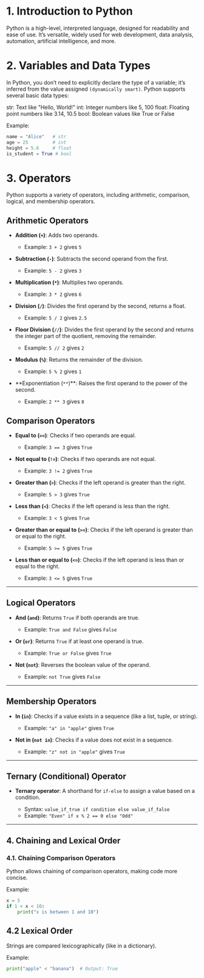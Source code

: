# 1. Introduction to Python

Python is a high-level, interpreted language, designed for readability and ease of use. It’s versatile, widely used for web development, data analysis, automation, artificial intelligence, and more.

# 2. Variables and Data Types

In Python, you don’t need to explicitly declare the type of a variable; it’s inferred from the value assigned `(dynamically smart)`. Python supports several basic data types:

str: Text like "Hello, World!"
int: Integer numbers like 5, 100
float: Floating point numbers like 3.14, 10.5
bool: Boolean values like True or False

Example:

```py
name = "Alice"   # str
age = 25         # int
height = 5.6     # float
is_student = True # bool
```

# 3. Operators

Python supports a variety of operators, including arithmetic, comparison, logical, and membership operators.

## **Arithmetic Operators**

- **Addition (`+`)**: Adds two operands.

  - Example: `3 + 2` gives `5`

- **Subtraction (`-`)**: Subtracts the second operand from the first.

  - Example: `5 - 2` gives `3`

- **Multiplication (`*`)**: Multiplies two operands.

  - Example: `3 * 2` gives `6`

- **Division (`/`)**: Divides the first operand by the second, returns a float.

  - Example: `5 / 2` gives `2.5`

- **Floor Division (`//`)**: Divides the first operand by the second and returns the integer part of the quotient, removing the remainder.

  - Example: `5 // 2` gives `2`

- **Modulus (`%`)**: Returns the remainder of the division.

  - Example: `5 % 2` gives `1`

- **Exponentiation (`**`)\*\*: Raises the first operand to the power of the second.
  - Example: `2 ** 3` gives `8`

## **Comparison Operators**

- **Equal to (`==`)**: Checks if two operands are equal.

  - Example: `3 == 3` gives `True`

- **Not equal to (`!=`)**: Checks if two operands are not equal.

  - Example: `3 != 2` gives `True`

- **Greater than (`>`)**: Checks if the left operand is greater than the right.

  - Example: `5 > 3` gives `True`

- **Less than (`<`)**: Checks if the left operand is less than the right.

  - Example: `3 < 5` gives `True`

- **Greater than or equal to (`>=`)**: Checks if the left operand is greater than or equal to the right.

  - Example: `5 >= 5` gives `True`

- **Less than or equal to (`<=`)**: Checks if the left operand is less than or equal to the right.
  - Example: `3 <= 5` gives `True`

---

## **Logical Operators**

- **And (`and`)**: Returns `True` if both operands are true.

  - Example: `True and False` gives `False`

- **Or (`or`)**: Returns `True` if at least one operand is true.

  - Example: `True or False` gives `True`

- **Not (`not`)**: Reverses the boolean value of the operand.
  - Example: `not True` gives `False`

---

## **Membership Operators**

- **In (`in`)**: Checks if a value exists in a sequence (like a list, tuple, or string).

  - Example: `"a" in "apple"` gives `True`

- **Not in (`not in`)**: Checks if a value does not exist in a sequence.
  - Example: `"z" not in "apple"` gives `True`

---

## **Ternary (Conditional) Operator**

- **Ternary operator**: A shorthand for `if-else` to assign a value based on a condition.

  - Syntax: `value_if_true if condition else value_if_false`
  - Example: `"Even" if x % 2 == 0 else "Odd"`

---

## 4. Chaining and Lexical Order

### 4.1. Chaining Comparison Operators

Python allows chaining of comparison operators, making code more concise.

Example:

```py
x = 5
if 1 < x < 10:
    print("x is between 1 and 10")
```

## 4.2 Lexical Order

Strings are compared lexicographically (like in a dictionary).

Example:

```py
print("apple" < "banana")  # Output: True
```
